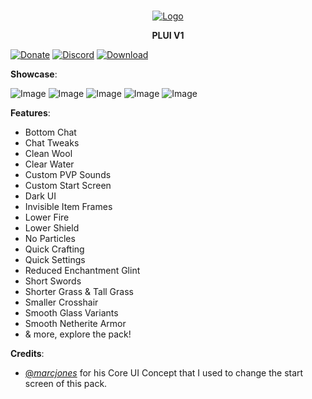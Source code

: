<br/>
<p align="center">
  <a href="https://github.com/artsvn/PocketLoki">
    <img src="https://static1.textcraft.net/data1/b/4/b470a313d4b5040567f714a8975057ed5fa925c8da39a3ee5e6b4b0d3255bfef95601890afd80709da39a3ee5e6b4b0d3255bfef95601890afd8070975f6a90f68302a925908dbbefd0a80c0.png" alt="Logo">
  </a>
  <b><p align="center">PLUI V1</p></b>
</p>

[![Donate](https://img.shields.io/badge/DONATE-COFFEE-A6C1DF)](https://lokibot.site/donate) 
[![Discord](https://img.shields.io/badge/DISCORD-SERVER-A8AAD0)](https://discord.gg/R89XUt7uMa) 
[![Download](https://img.shields.io/badge/DOWNLOAD-PLUI-ABD4C2)](https://link-center.net/640073/plui-v1)

**Showcase**:

![Image](https://media.discordapp.net/attachments/1096894008111935644/1097227061678059580/Screenshot_20230417_004537.jpg)
![Image](https://media.discordapp.net/attachments/1096894008111935644/1097227117416173628/Screenshot_20230417_015106.jpg)
![Image](https://media.discordapp.net/attachments/1096894008111935644/1097227129755816106/Screenshot_20230417_015204.jpg)
![Image](https://media.discordapp.net/attachments/1096894008111935644/1097227143144026273/Screenshot_20230417_015302.jpg)
![Image](https://media.discordapp.net/attachments/1096894008111935644/1097227223506878565/Screenshot_20230417_015429.jpg)

**Features**:
* Bottom Chat
* Chat Tweaks
* Clean Wool
* Clear Water
* Custom PVP Sounds
* Custom Start Screen
* Dark UI
* Invisible Item Frames
* Lower Fire
* Lower Shield
* No Particles
* Quick Crafting
* Quick Settings
* Reduced Enchantment Glint
* Short Swords
* Shorter Grass & Tall Grass
* Smaller Crosshair
* Smooth Glass Variants
* Smooth Netherite Armor
* & more, explore the pack!

**Credits**:
* [@_marcjones_](https://twitter.com/_marcjones_?lang=en) for his Core UI Concept that I used to change the start screen of this pack.
